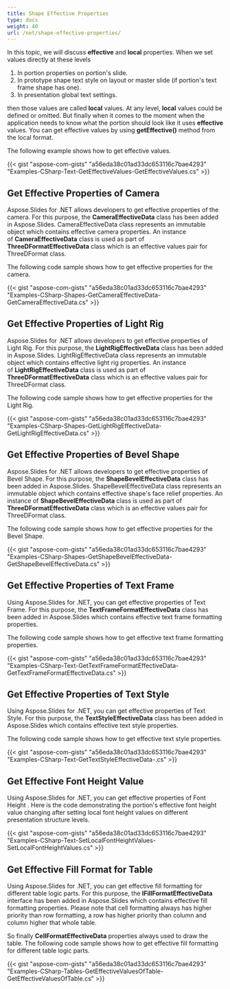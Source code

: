 ```yaml
---
title: Shape Effective Properties
type: docs
weight: 40
url: /net/shape-effective-properties/
---
```


In this topic, we will discuss **effective** and **local** properties. When we set values directly at these levels

1. In portion properties on portion's slide.
1. In prototype shape text style on layout or master slide (if portion's text frame shape has one).
1. In presentation global text settings.

then those values are called **local** values. At any level, **local** values could be defined or omitted. But finally when it comes to the moment when the application needs to know what the portion should look like it uses **effective** values. You can get effective values by using **getEffective()** method from the local format.

The following example shows how to get effective values.

{{< gist "aspose-com-gists" "a56eda38c01ad33dc653116c7bae4293" "Examples-CSharp-Text-GetEffectiveValues-GetEffectiveValues.cs" >}}

## **Get Effective Properties of Camera**
Aspose.Slides for .NET allows developers to get effective properties of the camera. For this purpose, the **CameraEffectiveData** class has been added in Aspose.Slides. CameraEffectiveData class represents an immutable object which contains effective camera properties. An instance of **CameraEffectiveData** class is used as part of **ThreeDFormatEffectiveData** class which is an effective values pair for ThreeDFormat class.

The following code sample shows how to get effective properties for the camera.

{{< gist "aspose-com-gists" "a56eda38c01ad33dc653116c7bae4293" "Examples-CSharp-Shapes-GetCameraEffectiveData-GetCameraEffectiveData.cs" >}}
## **Get Effective Properties of Light Rig**
Aspose.Slides for .NET allows developers to get effective properties of Light Rig. For this purpose, the **LightRigEffectiveData** class has been added in Aspose.Slides. LightRigEffectiveData class represents an immutable object which contains effective light rig properties. An instance of **LightRigEffectiveData** class is used as part of **ThreeDFormatEffectiveData** class which is an effective values pair for ThreeDFormat class.

The following code sample shows how to get effective properties for the Light Rig.

{{< gist "aspose-com-gists" "a56eda38c01ad33dc653116c7bae4293" "Examples-CSharp-Shapes-GetLightRigEffectiveData-GetLightRigEffectiveData.cs" >}}
## **Get Effective Properties of Bevel Shape**
Aspose.Slides for .NET allows developers to get effective properties of Bevel Shape. For this purpose, the **ShapeBevelEffectiveData** class has been added in Aspose.Slides. ShapeBevelEffectiveData class represents an immutable object which contains effective shape's face relief properties. An instance of **ShapeBevelEffectiveData** class is used as part of **ThreeDFormatEffectiveData** class which is an effective values pair for ThreeDFormat class.

The following code sample shows how to get effective properties for the Bevel Shape.

{{< gist "aspose-com-gists" "a56eda38c01ad33dc653116c7bae4293" "Examples-CSharp-Shapes-GetShapeBevelEffectiveData-GetShapeBevelEffectiveData.cs" >}}

## **Get Effective Properties of Text Frame**
Using Aspose.Slides for .NET, you can get effective properties of Text Frame. For this purpose, the **TextFrameFormatEffectiveData** class has been added in Aspose.Slides which contains effective text frame formatting properties. 

The following code sample shows how to get effective text frame formatting properties.

{{< gist "aspose-com-gists" "a56eda38c01ad33dc653116c7bae4293" "Examples-CSharp-Text-GetTextFrameFormatEffectiveData-GetTextFrameFormatEffectiveData.cs" >}}

## **Get Effective Properties of Text Style**
Using Aspose.Slides for .NET, you can get effective properties of Text Style. For this purpose, the **TextStyleEffectiveData** class has been added in Aspose.Slides which contains effective text style properties. 

The following code sample shows how to get effective text style properties.

{{< gist "aspose-com-gists" "a56eda38c01ad33dc653116c7bae4293" "Examples-CSharp-Text-GetTextStyleEffectiveData-.cs" >}}
## **Get Effective Font Height Value**
Using Aspose.Slides for .NET, you can get effective properties of Font Height . Here is the code demonstrating the portion's effective font height value changing after setting local font height values on different presentation structure levels. 

{{< gist "aspose-com-gists" "a56eda38c01ad33dc653116c7bae4293" "Examples-CSharp-Text-SetLocalFontHeightValues-SetLocalFontHeightValues.cs" >}}
## **Get Effective Fill Format for Table**
Using Aspose.Slides for .NET, you can get effective fill formatting for different table logic parts. For this purpose, the **IFillFormatEffectiveData** interface has been added in Aspose.Slides which contains effective fill formatting properties. Please note that cell formatting always has higher priority than row formatting, a row has higher priority than column and column higher that whole table. 

So finally **CellFormatEffectiveData** properties always used to draw the table. The following code sample shows how to get effective fill formatting for different table logic parts.

{{< gist "aspose-com-gists" "a56eda38c01ad33dc653116c7bae4293" "Examples-CSharp-Tables-GetEffectiveValuesOfTable-GetEffectiveValuesOfTable.cs" >}}



